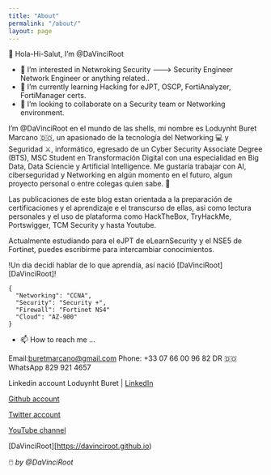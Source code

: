 ```yaml
---
title: "About"
permalink: "/about/"
layout: page
---
```

👋  Hola-Hi-Salut, I’m @DaVinciRoot

- 👀 I’m interested in Netwroking Security ---> Security Engineer  Network Engineer or anything related..
- 🌱 I’m currently learning Hacking for eJPT, OSCP, FortiAnalyzer, FortiManager certs.
- 💞️ I’m looking to collaborate on a Security team or Networking environment. 

I’m @DaVinciRoot en el mundo de las shells, mi nombre es Loduynht Buret Marcano 🇩🇴, un apasionado de la tecnología del Networking 💻 y Seguridad ⚔️, informático, egresado de un Cyber Security Associate Degree (BTS), MSC Student en Transformación Digital con una especialidad en Big Data, Data Sciencie y Artificial Intelligence. Me gustaría trabajar con AI, ciberseguridad y Networking en algún momento en el futuro, algun proyecto personal o entre colegas quien sabe. 👐

Las publicaciones de este blog estan orientada a la preparación de certificaciones y el aprendizaje e el transcurso de ellas, asi como lectura personales y el uso de plataforma como HackTheBox, TryHackMe, Portswigger, TCM Security y hasta Youtube. 

Actualmente estudiando para el eJPT de eLearnSecurity y el NSE5 de Fortinet, puedes escribirme para intercambiar conocimientos. 

!Un dia decidí hablar de lo que aprendía, así nació  [DaVinciRoot][DaVinciRoot]!

```
{
  "Networking": "CCNA",
  "Security": "Security +",
  "Firewall": "Fortinet NS4"
  "Cloud": "AZ-900"
}
```  
  
 - 📫 How to reach me ...
 
 Email:buretmarcano@gmail.com
 Phone: +33 07 66 00 96 82
 DR 🇩🇴 WhatsApp 829 921 4657

 Linkedin account
 Loduynht Buret | [LinkedIn](https://www.linkedin.com/in/loduynht-buret/)

 [Github account](https://github.com/DaVinciRoot)

 [Twitter account](https://twitter.com/l_buretm)

 [YouTube channel](https://www.youtube.com/channel/UCzh3ato79yNKR9nvoV16EMA)
 
  [DaVinciRoot][https://davinciroot.github.io)
 
 🖱️ _by_ *@DaVinciRoot*

